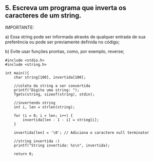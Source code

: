  ## 5. Escreva um programa que inverta os caracteres de um string.


IMPORTANTE:

a) Essa string pode ser informada através de qualquer entrada de sua preferência ou pode ser previamente definida no código;

b) Evite usar funções prontas, como, por exemplo, reverse;

```
#include <stdio.h>
#include <string.h>

int main(){
    char string[100], invertida[100];
    
    //coleta da string a ser convertida
    printf("Digite uma string: ");
    fgets(string, sizeof(string), stdin);

    //invertendo string
    int i, len = strlen(string);

    for (i = 0; i < len; i++) {
        invertida[len - 1 - i] = string[i];
    }    

    invertida[len] = '\0'; // Adiciona o caractere null terminator

    //string invertida :)
    printf("String invertida: %s\n", invertida);       

    return 0;
